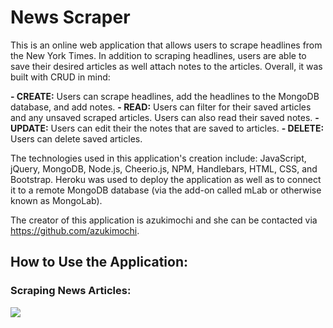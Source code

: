 # News Scraper

This is an online web application that allows users to scrape headlines from the New York Times.  In addition to scraping headlines, users are able to save their desired articles as well attach notes to the articles.  Overall, it was built with CRUD in mind: 

**- CREATE:** Users can scrape headlines, add the headlines to the MongoDB database, and add notes.
**- READ:** Users can filter for their saved articles and any unsaved scraped articles.  Users can also read their saved notes. 
**- UPDATE:** Users can edit their the notes that are saved to articles.
**- DELETE:** Users can delete saved articles.

The technologies used in this application's creation include: JavaScript, jQuery, MongoDB, Node.js, Cheerio.js, NPM, Handlebars, HTML, CSS, and Bootstrap.  Heroku was used to deploy the application as well as to connect it to a remote MongoDB database (via the add-on called mLab or otherwise known as MongoLab). 

The creator of this application is azukimochi and she can be contacted via https://github.com/azukimochi.

## How to Use the Application: 

### Scraping News Articles:
![](https://azukimochi.github.io/newsScraper/readme_screenshots/screenshot-scrape.png)

